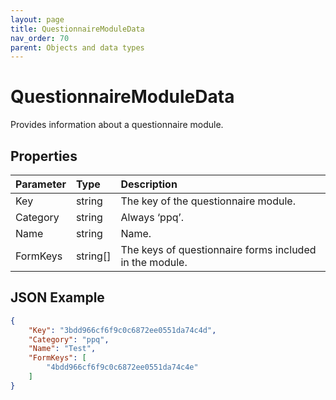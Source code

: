 ```yaml
---
layout: page
title: QuestionnaireModuleData
nav_order: 70
parent: Objects and data types
---
```


# QuestionnaireModuleData

Provides information about a questionnaire module.

## Properties

| Parameter | Type   | Description                                                 |
|:----------|:-------|:------------------------------------------------------------|
| Key | string | The key of the questionnaire module. |
| Category | string | Always ‘ppq’. |
| Name | string | Name. |
| FormKeys | string[] | The keys of questionnaire forms included in the module. |

## JSON Example

```json
{
    "Key": "3bdd966cf6f9c0c6872ee0551da74c4d",
    "Category": "ppq",
    "Name": "Test",
    "FormKeys": [
        "4bdd966cf6f9c0c6872ee0551da74c4e"
    ]
}
```
